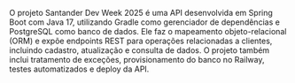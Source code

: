 O projeto Santander Dev Week 2025 é uma API desenvolvida em Spring Boot com Java 17, utilizando Gradle como gerenciador de dependências e PostgreSQL como banco de dados. Ele faz o mapeamento objeto-relacional (ORM) e expõe endpoints REST para operações relacionadas a clientes, incluindo cadastro, atualização e consulta de dados. O projeto também inclui tratamento de exceções, provisionamento do banco no Railway, testes automatizados e deploy da API.
